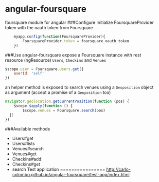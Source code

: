 angular-foursquare
==================
foursquare module for angular
###Configure
Initialize FoursquareProvider token with the oauth token from Foursquare 
```javascript
    myapp.config(function(FoursquareProvider){
        FoursquareProvider.token = foursquare_oauth_token
    })
```
###Use
angular-foursquare expose a Foursquare instance with rest resource (ngResource) `Users`, `Checkins` and `Venues`
```javascript
$scope.user = Foursquare.Users.get({
    userId: 'self' 
})
```
an helper method is exposed to search venues using a `Geoposition` object as argument (accept a promise of a `Geoposition` too)
```javascript
navigator.geolocation.getCurrentPosition(function (pos) {
    $scope.$apply(function () {
        $scope.venues = Foursquare.search(pos) 
  })
})
```

###Available methods
- Users#get
- Users#lists
- Venues#search
- Venues#get
- Checkins#add
- Checkins#get
- search
Test application
================
http://carlo-colombo.github.io/angular-foursquare/test-app/index.html
